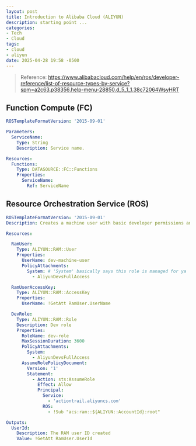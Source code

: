 ```yaml
---
layout: post
title: Introduction to Alibaba Cloud (ALIYUN)
description: starting point ...
categories:
- Tech
- Cloud
tags:
- cloud
- aliyun
date: 2025-04-28 19:58 -0500
---
```


> Reference: https://www.alibabacloud.com/help/en/ros/developer-reference/list-of-resource-types-by-service?spm=a2c63.p38356.help-menu-28850.d_5_1_1.38c72064WsyHRT


## Function Compute (FC)

```yaml
ROSTemplateFormatVersion: '2015-09-01'

Parameters:
  ServiceName:
    Type: String
    Description: Service name.

Resources:
  Functions:
    Type: DATASOURCE::FC::Functions
    Properties:
      ServiceName:
        Ref: ServiceName
```

## Resource Orchestration Service (ROS)

```yaml
ROSTemplateFormatVersion: '2015-09-01'
Description: Creates a machine user with basic developer permissions and access keys for terminal use

Resources:

  RamUser:
    Type: ALIYUN::RAM::User
    Properties:
      UserName: dev-machine-user
      PolicyAttachments:
        System: # 'System' basically says this role is managed for ya
          - AliyunDevsFullAccess

  RamUserAccessKey:
    Type: ALIYUN::RAM::AccessKey
    Properties:
      UserName: !GetAtt RamUser.UserName

  DevRole:
    Type: ALIYUN::RAM::Role
    Description: Dev role
    Properties:
      RoleName: dev-role
      MaxSessionDuration: 3600
      PolicyAttachments:
        System:
          - AliyunDevsFullAccess
      AssumeRolePolicyDocument:
        Version: '1'
        Statement:
          - Action: sts:AssumeRole
            Effect: Allow
            Principal:
              Service:
                - 'actiontrail.aliyuncs.com'
              ROS:
                - !Sub "acs:ram::${ALIYUN::AccountId}:root"

Outputs:
  UserId:
    Description: The RAM user ID created
    Value: !GetAtt RamUser.UserId
```